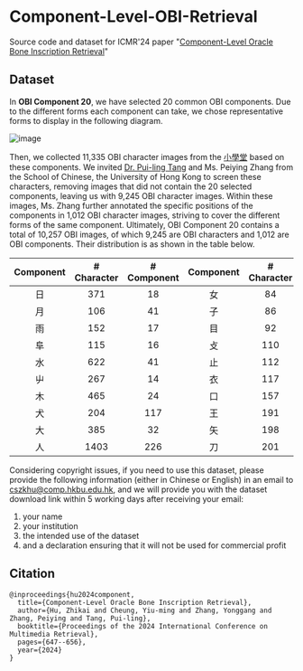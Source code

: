 # Component-Level-OBI-Retrieval
Source code and dataset for ICMR'24 paper "[Component-Level Oracle Bone Inscription Retrieval](https://dl.acm.org/doi/abs/10.1145/3652583.3658116)"

## Dataset
In **OBI Component 20**, we have selected 20 common OBI components. Due to the different forms each component can take, we chose representative forms to display in the following diagram. 

![image](https://github.com/user-attachments/assets/82687c53-2ead-4eb0-ab37-a13e110ccd04)

Then, we collected 11,335 OBI character images from the [小學堂](https://xiaoxue.iis.sinica.edu.tw/) based on these components. We invited [Dr. Pui-ling Tang](https://web.chinese.hku.hk/en/people/staff/113/) and Ms. Peiying Zhang from the School of Chinese, the University of Hong Kong to screen these characters, removing images that did not contain the 20 selected components, leaving us with 9,245 OBI character images. Within these images, Ms. Zhang further annotated the specific positions of the components in 1,012 OBI character images, striving to cover the different forms of the same component. Ultimately, OBI Component 20 contains a total of 10,257 OBI images, of which 9,245 are OBI characters and 1,012 are OBI components. Their distribution is as shown in the table below.

| Component| # Character | # Component | Component| # Character | # Component |
| :--: | :--: | :--: | :--: | :--: | :--: |
| 日 | 371 | 18 | 女 | 84 | 641
| 月 | 106 | 41 | 子 | 86 | 179
| 雨 | 152 | 17 | 目 | 92 | 422
| 阜 | 115 | 16 | 攴 | 110 | 414
| 水 | 622 | 41 | 止 | 112 | 1132
| 屮 | 267 | 14 | 衣 | 117 | 69
| 木 | 465 | 24 | 口 | 157 | 1592
| 犬 | 204 | 117 | 王 | 191 | 55
| 大 | 385 | 32 | 矢 | 198 | 383
| 人 | 1403 | 226 | 刀 | 201 | 268

Considering copyright issues, if you need to use this dataset, please provide the following information (either in Chinese or English) in an email to cszkhu@comp.hkbu.edu.hk, and we will provide you with the dataset download link within 5 working days after receiving your email: 
<ol>
  <li>your name</li>
  <li>your institution</li>
  <li>the intended use of the dataset</li>
  <li>and a declaration ensuring that it will not be used for commercial profit</li>
</ol>

## Citation
```
@inproceedings{hu2024component,
  title={Component-Level Oracle Bone Inscription Retrieval},
  author={Hu, Zhikai and Cheung, Yiu-ming and Zhang, Yonggang and Zhang, Peiying and Tang, Pui-ling},
  booktitle={Proceedings of the 2024 International Conference on Multimedia Retrieval},
  pages={647--656},
  year={2024}
}
```
